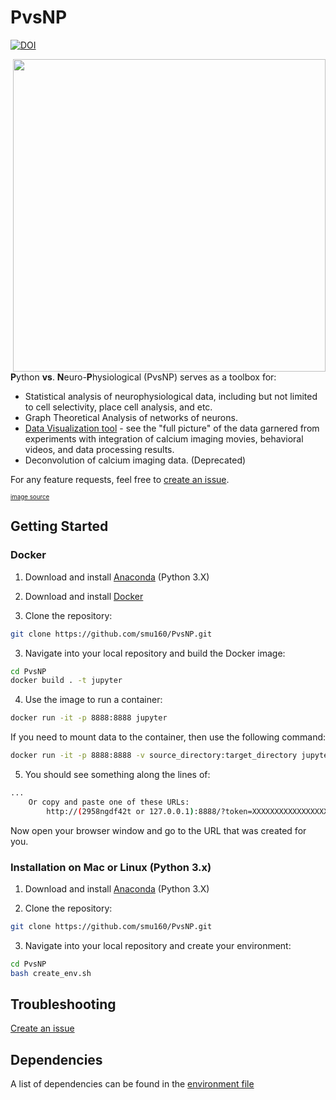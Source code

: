 PvsNP
=======
[![DOI](https://zenodo.org/badge/166607518.svg)](https://zenodo.org/badge/latestdoi/166607518)

<img src="python_action_potential.png" width="500" align="right">

<b>P</b>ython <b>vs</b>. <b>N</b>euro-<b>P</b>hysiological (PvsNP) serves as a toolbox for:
* Statistical analysis of neurophysiological data, including but not limited to cell selectivity, place cell analysis, and etc.
* Graph Theoretical Analysis of networks of neurons.
* [Data Visualization tool](https://github.com/smu160/PvsNP/tree/master/gui) - see the "full picture" of the data garnered from experiments with integration of calcium imaging movies, behavioral videos, and data processing results.
* Deconvolution of calcium imaging data. (Deprecated)

For any feature requests, feel free to [create an issue](https://help.github.com/articles/creating-an-issue/).

<sub><sup>[image source](https://github.com/nipy/nipy-artwork/blob/master/pics/python_action_potential.svg)</sup></sub>

## Getting Started

### Docker

1. Download and install [Anaconda](https://docs.anaconda.com/anaconda/install/) (Python 3.X)

2. Download and install [Docker](https://www.docker.com/get-started)

3. Clone the repository:
```bash
git clone https://github.com/smu160/PvsNP.git
```

3. Navigate into your local repository and build the Docker image:
```bash
cd PvsNP
docker build . -t jupyter
```

4. Use the image to run a container:
```bash
docker run -it -p 8888:8888 jupyter
```

If you need to mount data to the container, then use the following command:
```bash
docker run -it -p 8888:8888 -v source_directory:target_directory jupyter
```

5. You should see something along the lines of:
```bash
...
    Or copy and paste one of these URLs:
        http://(2958ngdf42t or 127.0.0.1):8888/?token=XXXXXXXXXXXXXXXXXXXXXXXXXXXXXXXXXXXXXXXXX
```

Now open your browser window and go to the URL that was created for you.

### Installation on Mac or Linux (Python 3.x)

1. Download and install [Anaconda](https://docs.anaconda.com/anaconda/install/) (Python 3.X)

2. Clone the repository:
```bash
git clone https://github.com/smu160/PvsNP.git
```

3. Navigate into your local repository and create your environment:
```bash
cd PvsNP
bash create_env.sh
```

## Troubleshooting

[Create an issue](https://help.github.com/articles/creating-an-issue/)

## Dependencies

A list of dependencies can be found in the [environment file](https://github.com/smu160/PvsNP/blob/master/environment.yml)

